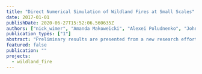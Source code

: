 ```yaml
---
title: "Direct Numerical Simulation of Wildland Fires at Small Scales"
date: 2017-01-01
publishDate: 2020-06-27T15:52:06.560635Z
authors: ["nick_wimer", "Amanda Makoweicki", "Alexei Poludnenko", "John Daily", "Gregory Rieker", "peter_hamlington"]
publication_types: ["1"]
abstract: "Preliminary results are presented from a new research effort focused on understanding and characterizing wildland ﬁre spread at small scales (roughly 1 m – 1 mm) using direct numerical simulations (DNS). The simulations are intended to directly resolve, with high physical accuracy, all small-scale ﬂuid dynamic and chemical processes relevant to wildland ﬁre spread. Simulation of wildland ﬁres is an incredibly complex and challenging problem due to the vast difference in scales associated with the problem. An understanding is needed not just of the burning of fuel, but also of the atmospheric conditions, weather patterns, topography, and turbulence-ﬂame dynamics. This work is focused on the sub-meter scales associated with wildland ﬁre; in particular, the dynamics of small-scale diffusion ﬂames. Here, preliminary results are presented for DNS of gaseous pool ﬁres coupled with an inﬁnitely-fast chemical reaction mechanism. The results are connected to the fundamental structure and spread of wildland ﬁres, and an outlook is provided for the future expansion of these DNS studies."
featured: false
publication: ""
projects:
  - wildland_fire
---
```


